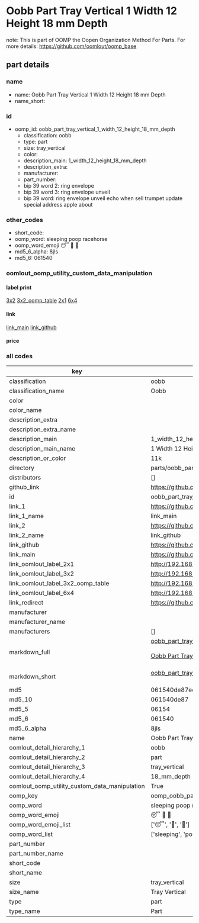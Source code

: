 # Oobb Part Tray Vertical 1 Width 12 Height 18 mm Depth  

note: This is part of OOMP the Oopen Organization Method For Parts. For more details: https://github.com/oomlout/oomp_base

##  part details
  







### name
* name: Oobb Part Tray Vertical 1 Width 12 Height 18 mm Depth
* name_short: 
### id
* oomp_id: oobb_part_tray_vertical_1_width_12_height_18_mm_depth
  * classification: oobb
  * type: part
  * size: tray_vertical
  * color: 
  * description_main: 1_width_12_height_18_mm_depth
  * description_extra: 
  * manufacturer: 
  * part_number: 
  * bip 39 word 2: ring envelope
  * bip 39 word 3: ring envelope unveil
  * bip 39 word: ring envelope unveil echo when sell trumpet update special address apple about

### other_codes
* short_code: 
* oomp_word: sleeping poop racehorse
* oomp_word_emoji :sleeping: :poop: :racehorse:
* md5_6_alpha: 8jls
* md5_6: 061540






### oomlout_oomp_utility_custom_data_manipulation
#### label print
[3x2](http://192.168.1.245:1112/?label=oomp%208jls)
[3x2_oomp_table](http://192.168.1.108:1112/?label=oomp%208jls)
[2x1](http://192.168.1.242:1112/?label=oomp%208jls)
[6x4](http://192.168.1.55:1112/?label=oomp%208jls)    

#### link

[link_main](https://github.com/oomlout/oomlout_oomp_version_1_messy/tree/main/parts/oobb_part_tray_vertical_1_width_12_height_18_mm_depth) [link_github](https://github.com/oomlout/oomlout_oomp_version_1_messy/tree/main/parts/oobb_part_tray_vertical_1_width_12_height_18_mm_depth)                             

#### price







### all codes 
| key | value |  
| --- | --- |  
| classification | oobb |  
| classification_name | Oobb |  
| color |  |  
| color_name |  |  
| description_extra |  |  
| description_extra_name |  |  
| description_main | 1_width_12_height_18_mm_depth |  
| description_main_name | 1 Width 12 Height 18 mm Depth |  
| description_or_color | 11k |  
| directory | parts/oobb_part_tray_vertical_1_width_12_height_18_mm_depth |  
| distributors | [] |  
| github_link | https://github.com/oomlout/oomlout_oomp_part_src/tree/main/parts/oobb_part_tray_vertical_1_width_12_height_18_mm_depth |  
| id | oobb_part_tray_vertical_1_width_12_height_18_mm_depth |  
| link_1 | https://github.com/oomlout/oomlout_oomp_version_1_messy/tree/main/parts/oobb_part_tray_vertical_1_width_12_height_18_mm_depth |  
| link_1_name | link_main |  
| link_2 | https://github.com/oomlout/oomlout_oomp_version_1_messy/tree/main/parts/oobb_part_tray_vertical_1_width_12_height_18_mm_depth |  
| link_2_name | link_github |  
| link_github | https://github.com/oomlout/oomlout_oomp_version_1_messy/tree/main/parts/oobb_part_tray_vertical_1_width_12_height_18_mm_depth |  
| link_main | https://github.com/oomlout/oomlout_oomp_version_1_messy/tree/main/parts/oobb_part_tray_vertical_1_width_12_height_18_mm_depth |  
| link_oomlout_label_2x1 | http://192.168.1.242:1112/?label=oomp%208jls |  
| link_oomlout_label_3x2 | http://192.168.1.245:1112/?label=oomp%208jls |  
| link_oomlout_label_3x2_oomp_table | http://192.168.1.108:1112/?label=oomp%208jls |  
| link_oomlout_label_6x4 | http://192.168.1.55:1112/?label=oomp%208jls |  
| link_redirect | https://github.com/oomlout/oomlout_oomp_version_1_messy/tree/main/parts/oobb_part_tray_vertical_1_width_12_height_18_mm_depth |  
| manufacturer |  |  
| manufacturer_name |  |  
| manufacturers | [] |  
| markdown_full | [oobb_part_tray_vertical_1_width_12_height_18_mm_depth](none)<br>[](none)<br>[Oobb Part Tray Vertical 1 Width 12 Height 18 Mm Depth](none)<br><br> |  
| markdown_short | [oobb_part_tray_vertical_1_width_12_height_18_mm_depth](none)<br><br> |  
| md5 | 061540de87ee9d330dfd145fdcd2f5d0 |  
| md5_10 | 061540de87 |  
| md5_5 | 06154 |  
| md5_6 | 061540 |  
| md5_6_alpha | 8jls |  
| name | Oobb Part Tray Vertical 1 Width 12 Height 18 mm Depth |  
| oomlout_detail_hierarchy_1 | oobb |  
| oomlout_detail_hierarchy_2 | part |  
| oomlout_detail_hierarchy_3 | tray_vertical |  
| oomlout_detail_hierarchy_4 | 18_mm_depth |  
| oomlout_oomp_utility_custom_data_manipulation | True |  
| oomp_key | oomp_oobb_part_tray_vertical_1_width_12_height_18_mm_depth |  
| oomp_word | sleeping poop racehorse |  
| oomp_word_emoji | :sleeping: :poop: :racehorse: |  
| oomp_word_emoji_list | [':sleeping:', ':poop:', ':racehorse:'] |  
| oomp_word_list | ['sleeping', 'poop', 'racehorse'] |  
| part_number |  |  
| part_number_name |  |  
| short_code |  |  
| short_name |  |  
| size | tray_vertical |  
| size_name | Tray Vertical |  
| type | part |  
| type_name | Part |  
